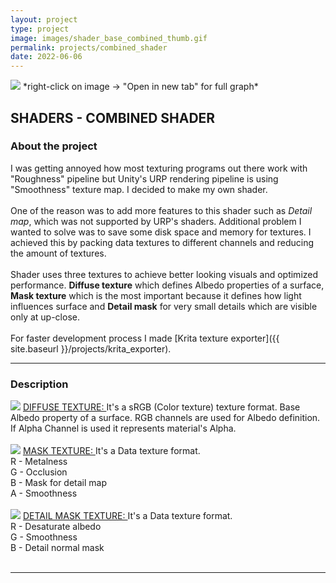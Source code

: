 ```yaml
---
layout: project
type: project
image: images/shader_base_combined_thumb.gif
permalink: projects/combined_shader
date: 2022-06-06
---
```


<img class="ui image" src="{{ site.baseurl }}/images/shader_base_combined_graph.jpg">
*right-click on image -> "Open in new tab" for full graph*

## SHADERS - COMBINED SHADER

### About the project
I was getting annoyed how most texturing programs out there work with "Roughness" pipeline but Unity's URP rendering pipeline is using "Smoothness" texture map. I decided to make my own shader.<br><br> One of the reason was to add more features to this shader such as *Detail map*, which was not supported by URP's shaders. Additional problem I wanted to solve was to save some disk space and memory for textures. I achieved this by packing data textures to different channels and reducing the amount of textures.<br><br>Shader uses three textures to achieve better looking visuals and optimized performance. **Diffuse texture** which defines Albedo properties of a surface, **Mask texture** which is the most important because it defines how light influences surface and **Detail mask** for very small details which are visible only at up-close.<br><br>
For faster development process I made [Krita texture exporter]({{ site.baseurl }}/projects/krita_exporter).

***

### Description

<div class="ui left large floated">
  <img class="ui image large floated rounded" src="{{ site.baseurl }}/images/shader_base_combined_diffuse.jpg">
  <ins>DIFFUSE TEXTURE: </ins>It's a sRGB (Color texture) texture format. Base Albedo property of a surface. RGB channels are used for Albedo definition. If Alpha Channel is used it represents material's Alpha.<br><br>

  <img class="ui image large floated rounded" src="{{ site.baseurl }}/images/shader_base_combined_mask.jpg">
  <ins>MASK TEXTURE: </ins>It's a Data texture format.<br>
  R - Metalness<br>
  G - Occlusion<br>
  B - Mask for detail map<br>
  A - Smoothness<br><br>

  <img class="ui image large floated rounded" src="{{ site.baseurl }}/images/shader_base_combined_detail_mask.jpg">
  <ins>DETAIL MASK TEXTURE: </ins>It's a Data texture format.<br>
  R - Desaturate albedo<br>
  G - Smoothness<br>
  B - Detail normal mask<br><br>
</div>

***